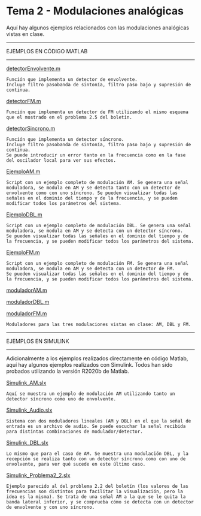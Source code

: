 # Tema 2 - Modulaciones analógicas

Aquí hay algunos ejemplos relacionados con las modulaciones analógicas vistas en clase.

*************************
EJEMPLOS EN CÓDIGO MATLAB
*************************

[detectorEnvolvente.m](detectorEnvolvente.m)

    Función que implementa un detector de envolvente.
    Incluye filtro pasobanda de sintonía, filtro paso bajo y supresión de continua.
    
[detectorFM.m](detectorFM.m)

    Función que implementa un detector de FM utilizando el mismo esquema que el mostrado en el problema 2.5 del boletín.

[detectorSincrono.m](detectorSincrono.m)

    Función que implementa un detector síncrono. 
    Incluye filtro pasobanda de sintonía, filtro paso bajo y supresión de continua.
    Se puede introducir un error tanto en la frecuencia como en la fase del oscilador local para ver sus efectos. 

[EjemploAM.m](EjemploAM.m)

    Script con un ejemplo completo de modulación AM. Se genera una señal moduladora, se modula en AM y se detecta tanto con un detector de envolvente como con uno síncrono. Se pueden visualizar todas las señales en el dominio del tiempo y de la frecuencia, y se pueden modificar todos los parámetros del sistema.

[EjemploDBL.m](EjemploDBL.m)

    Script con un ejemplo completo de modulación DBL. Se genera una señal moduladora, se modula en AM y se detecta con un detector síncrono. 
    Se pueden visualizar todas las señales en el dominio del tiempo y de la frecuencia, y se pueden modificar todos los parámetros del sistema.

[EjemploFM.m](EjemploFM.m)

    Script con un ejemplo completo de modulación FM. Se genera una señal moduladora, se modula en AM y se detecta con un detector de FM.
    Se pueden visualizar todas las señales en el dominio del tiempo y de la frecuencia, y se pueden modificar todos los parámetros del sistema.

[moduladorAM.m](moduladorAM.m)

[moduladorDBL.m](moduladorDBL.m)

[moduladorFM.m](moduladorFM.m)

    Moduladores para las tres modulaciones vistas en clase: AM, DBL y FM.


********************
EJEMPLOS EN SIMULINK
********************

Adicionalmente a los ejemplos realizados directamente en código Matlab, aquí hay algunos ejemplos realizados con Simulink. 
Todos han sido probados utilizando la versión R2020b de Matlab. 

[Simulink_AM.slx](Simulink_AM.slx)

    Aquí se muestra un ejemplo de modulación AM utilizando tanto un detector síncrono como uno de envolvente. 

[Simulink_Audio.slx](Simulink_Audio.slx)

    Sistema con dos moduladores lineales (AM y DBL) en el que la señal de entrada es un archivo de audio. Se puede escuchar la señal recibida para distintas combinaciones de modulador/detector. 

[Simulink_DBL.slx](Simulink_DBL.slx)

    Lo mismo que para el caso de AM. Se muestra una modulación DBL, y la recepción se realiza tanto con un detector síncrono como con uno de envolvente, para ver qué sucede en este último caso. 

[Simulink_Problema2_2.slx](Simulink_Problema2_2.slx)

    Ejemplo parecido al del problema 2.2 del boletín (los valores de las frecuencias son distintos para facilitar la visualización, pero la idea es la misma). Se trata de una señal AM a la que se le quita la banda lateral inferior, y se comprueba cómo se detecta con un detector de envolvente y con uno síncrono.
